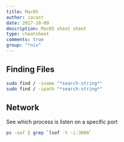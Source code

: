 ```yaml
---
title: MacOS
author: iocast
date: 2017-10-09
description: MacOS sheat sheet
type: cheatsheet
comments: true
group: "*nix"
---
```



## Finding Files

```bash
sudo find / -iname "*search-string*"
sudo find / -ipath "*search-string*"
```

## Network

See which process is listen on a specific port

```bash
ps -eaf | grep `lsof -t -i:3000`
```
